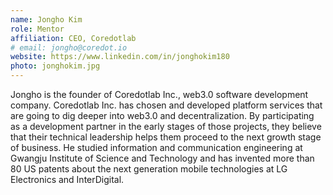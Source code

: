 ```yaml
---
name: Jongho Kim
role: Mentor
affiliation: CEO, Coredotlab
# email: jongho@coredot.io
website: https://www.linkedin.com/in/jonghokim180
photo: jonghokim.jpg
---
```


Jongho is the founder of Coredotlab Inc., web3.0 software development company. Coredotlab Inc. has chosen and developed platform services that are going to dig deeper into web3.0 and decentralization. By participating as a development partner in the early stages of those projects, they believe that their technical leadership helps them proceed to the next growth stage of business. He studied information and communication engineering at Gwangju Institute of Science and Technology and has invented more than 80 US patents about the next generation mobile technologies at LG Electronics and InterDigital.
